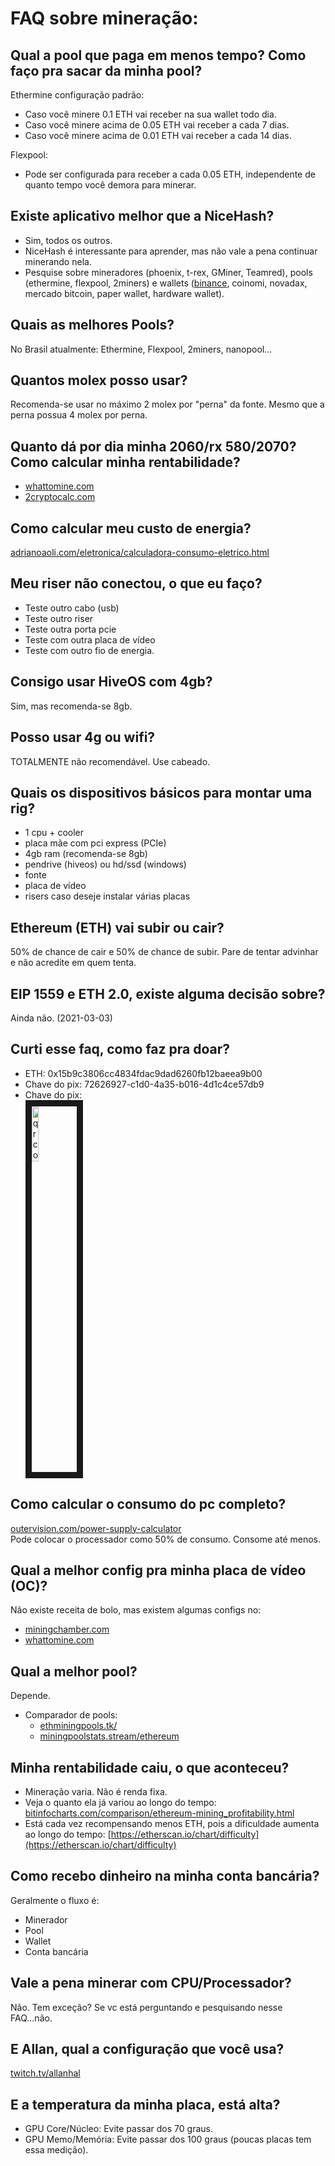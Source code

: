 # FAQ sobre mineração:


## Qual a pool que paga em menos tempo? Como faço pra sacar da minha pool?

Ethermine configuração padrão:
- Caso você minere 0.1 ETH vai receber na sua wallet todo dia.
- Caso você minere acima de 0.05 ETH vai receber a cada 7 dias.
- Caso você minere acima de 0.01 ETH vai receber a cada 14 dias.

Flexpool:
- Pode ser configurada para receber a cada 0.05 ETH, independente de quanto tempo você demora para minerar.

## Existe aplicativo melhor que a NiceHash?

- Sim, todos os outros.
- NiceHash é interessante para aprender, mas não vale a pena continuar minerando nela.
- Pesquise sobre mineradores (phoenix, t-rex, GMiner, Teamred), pools (ethermine, flexpool, 2miners) e wallets ([binance](https://www.binance.com/en/register?ref=80820708), coinomi, novadax, mercado bitcoin, paper wallet, hardware wallet).

## Quais as melhores Pools?

No Brasil atualmente: Ethermine, Flexpool, 2miners, nanopool...

## Quantos molex posso usar?

Recomenda-se usar no máximo 2 molex por "perna" da fonte. Mesmo que a perna possua 4 molex por perna.

## Quanto dá por dia minha 2060/rx 580/2070? Como calcular minha rentabilidade?

- [whattomine.com](whattomine.com)
- [2cryptocalc.com](2cryptocalc.com)

## Como calcular meu custo de energia?

[adrianoaoli.com/eletronica/calculadora-consumo-eletrico.html](adrianoaoli.com/eletronica/calculadora-consumo-eletrico.html)

## Meu riser não conectou, o que eu faço?

- Teste outro cabo (usb)
- Teste outro riser
- Teste outra porta pcie
- Teste com outra placa de vídeo
- Teste com outro fio de energia.

## Consigo usar HiveOS com 4gb?

Sim, mas recomenda-se 8gb.

## Posso usar 4g ou wifi?

TOTALMENTE não recomendável. Use cabeado.

## Quais os dispositivos básicos para montar uma rig?

- 1 cpu + cooler
- placa mãe com pci express (PCIe)
- 4gb ram (recomenda-se 8gb)
- pendrive (hiveos) ou hd/ssd (windows)
- fonte
- placa de vídeo
- risers caso deseje instalar várias placas

## Ethereum (ETH) vai subir ou cair?

50% de chance de cair e 50% de chance de subir. Pare de tentar advinhar e não acredite em quem tenta.

## EIP 1559 e ETH 2.0, existe alguma decisão sobre?

Ainda não. (2021-03-03)

## Curti esse faq, como faz pra doar?

- ETH: 0x15b9c3806cc4834fdac9dad6260fb12baeea9b00
- Chave do pix: 72626927-c1d0-4a35-b016-4d1c4ce57db9
- Chave do pix: <br /><img src="https://i.postimg.cc/MKmn6qCM/photo-2021-03-03-19-14-41.jpg" 
alt="qrcode" width="15%" border="10" />

## Como calcular o consumo do pc completo?

[outervision.com/power-supply-calculator](outervision.com/power-supply-calculator)
<br />
Pode colocar o processador como 50% de consumo. Consome até menos.

## Qual a melhor config pra minha placa de vídeo (OC)?

Não existe receita de bolo, mas existem algumas configs no:
- [miningchamber.com](miningchamber.com/)
- [whattomine.com](whattomine.com)

## Qual a melhor pool?

Depende.
- Comparador de pools:
  - [ethminingpools.tk/](ethminingpools.tk/)
  - [miningpoolstats.stream/ethereum](miningpoolstats.stream/ethereum)


## Minha rentabilidade caiu, o que aconteceu?

- Mineração varia. Não é renda fixa.
- Veja o quanto ela já variou ao longo do tempo: [bitinfocharts.com/comparison/ethereum-mining_profitability.html](bitinfocharts.com/comparison/ethereum-mining_profitability.html)
- Está cada vez recompensando menos ETH, pois a dificuldade aumenta ao longo do tempo: [https://etherscan.io/chart/difficulty](https://etherscan.io/chart/difficulty)

## Como recebo dinheiro na minha conta bancária?

Geralmente o fluxo é:
- Minerador
- Pool
- Wallet
- Conta bancária

## Vale a pena minerar com CPU/Processador?

Não. Tem exceção? Se vc está perguntando e pesquisando nesse FAQ...não.

## E Allan, qual a configuração que você usa?

[twitch.tv/allanhal](twitch.tv/allanhal)

## E a temperatura da minha placa, está alta?

- GPU Core/Núcleo: Evite passar dos 70 graus.
- GPU Memo/Memória: Evite passar dos 100 graus (poucas placas tem essa medição).
